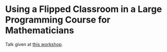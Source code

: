 # Using a Flipped Classroom in a Large Programming Course for Mathematicians

Talk given at [this workshop](http://mathsevents.cf.ac.uk/mathedworkshop/index.html).
